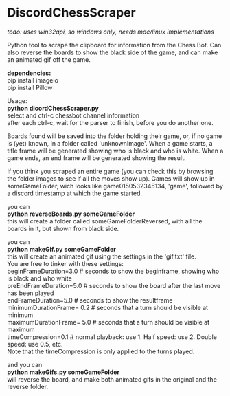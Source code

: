 # DiscordChessScraper
<i>todo: uses win32api, so windows only, needs mac/linux implementations</i>

Python tool to scrape the clipboard for information from the Chess Bot. 
Can also reverse the boards to show the black side of the game, 
and can make an animated gif off the game. 

 <b>dependencies:<br/></b>
pip install imageio<br/>
pip install Pillow

 Usage:<br/>
<b>python dicordChessScraper.py<br/></b>
select and ctrl-c chessbot channel information<br/>
after each ctrl-c, wait for the parser to finish, before you do another one.

Boards found will be saved into the folder holding their game, or, if no game is (yet) known, in a folder called 'unknownImage'.
When a game starts, a title frame will be generated showing who is black and who is white.
When a game ends, an end frame will be generated showing the result.

If you think you scraped an entire game (you can check this by browsing the folder images to see if all the moves show up). Games will show up in someGameFolder, wich looks like game0150532345134, 'game', followed by a discord timestamp at which the game started.

 you can <br/>
<b>python reverseBoards.py someGameFolder<br/></b>
this will create a folder called someGameFolderReversed, with all the boards in it, but shown from black side.

 you can<br/>
<b>python makeGif.py someGameFolder<br/></b>
this will create an animated gif using the settings in the 'gif.txt' file.<br/>
You are free to tinker with these settings:<br/>
beginFrameDuration=3.0         # seconds to show the beginframe, showing who is black and who white<br/>
preEndFrameDuration=5.0        # seconds to show the board after the last move has been played<br/>
endFrameDuration=5.0           # seconds to show the resultframe<br/>
minimumDurationFrame= 0.2      # seconds that a turn should be visible at minimum<br/>
maximumDurationFrame= 5.0      # seconds that a turn should be visible at maximum<br/>
timeCompression=0.1            # normal playback: use 1. Half speed: use 2. Double speed: use 0.5, etc.<br/>
Note that the timeCompression is only applied to the turns played.

 and you can <br/>
<b>python makeGifs.py someGameFolder<br/></b>
will reverse the board, and make both animated gifs in the original and the reverse folder. 

